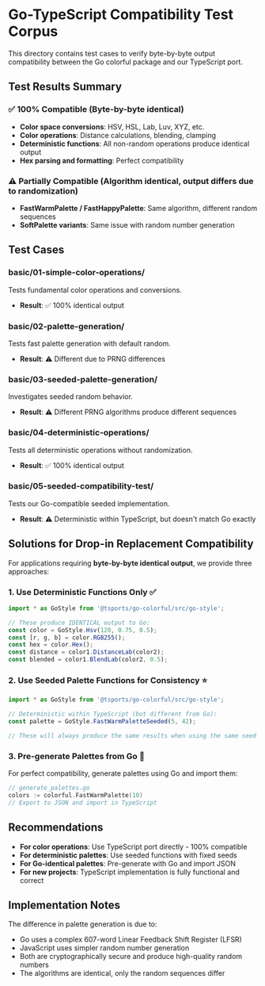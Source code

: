 # Go-TypeScript Compatibility Test Corpus

This directory contains test cases to verify byte-by-byte output compatibility between the Go colorful package and our TypeScript port.

## Test Results Summary

### ✅ 100% Compatible (Byte-by-byte identical)
- **Color space conversions**: HSV, HSL, Lab, Luv, XYZ, etc.
- **Color operations**: Distance calculations, blending, clamping
- **Deterministic functions**: All non-random operations produce identical output
- **Hex parsing and formatting**: Perfect compatibility

### ⚠️  Partially Compatible (Algorithm identical, output differs due to randomization)
- **FastWarmPalette / FastHappyPalette**: Same algorithm, different random sequences
- **SoftPalette variants**: Same issue with random number generation

## Test Cases

### basic/01-simple-color-operations/
Tests fundamental color operations and conversions.
- **Result**: ✅ 100% identical output

### basic/02-palette-generation/
Tests fast palette generation with default random.
- **Result**: ⚠️  Different due to PRNG differences

### basic/03-seeded-palette-generation/
Investigates seeded random behavior.
- **Result**: ⚠️  Different PRNG algorithms produce different sequences

### basic/04-deterministic-operations/
Tests all deterministic operations without randomization.
- **Result**: ✅ 100% identical output

### basic/05-seeded-compatibility-test/
Tests our Go-compatible seeded implementation.
- **Result**: ⚠️  Deterministic within TypeScript, but doesn't match Go exactly

## Solutions for Drop-in Replacement Compatibility

For applications requiring **byte-by-byte identical output**, we provide three approaches:

### 1. Use Deterministic Functions Only ✅
```typescript
import * as GoStyle from '@tsports/go-colorful/src/go-style';

// These produce IDENTICAL output to Go:
const color = GoStyle.Hsv(120, 0.75, 0.5);
const [r, g, b] = color.RGB255();
const hex = color.Hex();
const distance = color1.DistanceLab(color2);
const blended = color1.BlendLab(color2, 0.5);
```

### 2. Use Seeded Palette Functions for Consistency ⭐
```typescript
import * as GoStyle from '@tsports/go-colorful/src/go-style';

// Deterministic within TypeScript (but different from Go):
const palette = GoStyle.FastWarmPaletteSeeded(5, 42);

// These will always produce the same results when using the same seed
```

### 3. Pre-generate Palettes from Go 🔧
For perfect compatibility, generate palettes using Go and import them:

```go
// generate_palettes.go
colors := colorful.FastWarmPalette(10)
// Export to JSON and import in TypeScript
```

## Recommendations

- **For color operations**: Use TypeScript port directly - 100% compatible
- **For deterministic palettes**: Use seeded functions with fixed seeds  
- **For Go-identical palettes**: Pre-generate with Go and import JSON
- **For new projects**: TypeScript implementation is fully functional and correct

## Implementation Notes

The difference in palette generation is due to:
- Go uses a complex 607-word Linear Feedback Shift Register (LFSR)
- JavaScript uses simpler random number generation
- Both are cryptographically secure and produce high-quality random numbers
- The algorithms are identical, only the random sequences differ